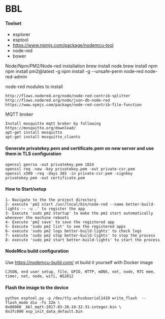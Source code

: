 # BBL

#### Toolset

* esplorer
* esptool
* https://www.npmjs.com/package/nodemcu-tool
* node-red
* bower

Node/Npm/PM2/Node-red installation
  brew install node
  brew install npm
  npm install pm2@latest -g
  npm install -g --unsafe-perm node-red node-red-admin

node-red modules to install

    http://flows.nodered.org/node/node-red-contrib-splitter
    http://flows.nodered.org/node/json-db-node-red
    https://www.npmjs.com/package/node-red-contrib-file-function

MQTT broker

    Install mosquitto mqtt broker by following https://mosquitto.org/download/
    apt-get install mosquitto
    apt-get install mosquitto_clients

#### Generate privatekey.pem and certificate.pem on new server and use them in TLS configuration

    openssl genrsa -out privatekey.pem 1024
    openssl req -new -key privatekey.pem -out private-csr.pem
    openssl x509 -req -days 365 -in private-csr.pem -signkey privatekey.pem -out certificate.pem

#### How to Start/setup 
    1- Navigate to the the project directory
    2- execute 'pm2 start /usr/local/bin/node-red --name better-build-lights -- -u .' to register the app
    3- Execute 'sudo pm2 startup' to make the pm2 start automatically whenever the machine reboots
    4- Execute 'pm2 save' to save the registered app
    5- Execute 'sudo pm2 list' to see the registered apps
    6- execute 'sudo pm2 logs better-build-lights' to check logs
    7- execute 'sudo pm2 stop better-build-lights' to stop the process
    8- execute 'sudo pm2 start better-build-lights' to start the process


#### NodeMcu build configuration

Use https://nodemcu-build.com/ ot build it yourself with Docker image

    CJSON, end user setup, file, GPIO, HTTP, mDNS, net, node, RTC mem, timer, net, node, wifi, WS2812

#### Flash the image to the device
 
    python esptool.py -p /dev/tty.wchusbserial1410 write_flash  --flash_mode dio -fs 32m \
    0x00000 _bbl_mqtt-2017-03-28-10-32-31-integer.bin \
    0x3fc000 esp_init_data_default.bin
